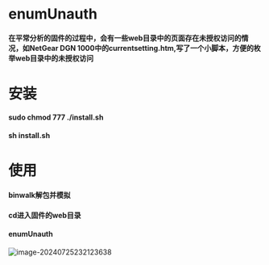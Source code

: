 # enumUnauth
#### 在平常分析的固件的过程中，会有一些web目录中的页面存在未授权访问的情况，如NetGear DGN 1000中的currentsetting.htm,写了一个小脚本，方便的枚举web目录中的未授权访问
# 安装
#### sudo chmod 777 ./install.sh
#### sh install.sh

# 使用
#### binwalk解包并模拟
#### cd进入固件的web目录
#### enumUnauth

![image-20240725232123638](https://github.com/user-attachments/assets/7cac957a-5344-4746-a328-cefb4ae5ac78)
